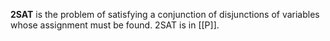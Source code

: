 **2SAT** is the problem of satisfying a conjunction of disjunctions of variables whose assignment must be found. 2SAT is in [[P]].
